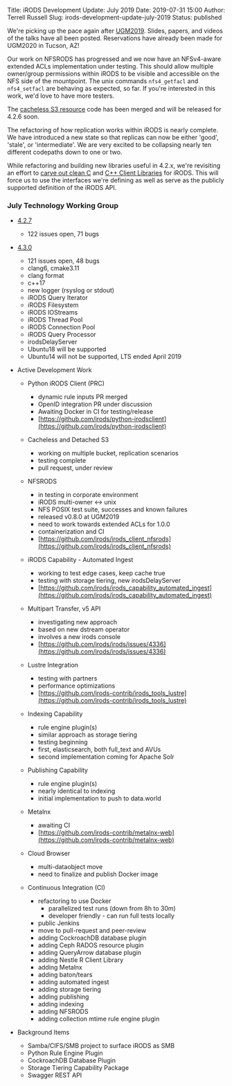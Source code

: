 Title: iRODS Development Update: July 2019
Date: 2019-07-31 15:00
Author: Terrell Russell
Slug: irods-development-update-july-2019
Status: published

We're picking up the pace again after [UGM2019]({filename}/pages/ugm2019.html).  Slides, papers, and videos of the talks have all been posted.  Reservations have already been made for UGM2020 in Tucson, AZ!

Our work on NFSRODS has progressed and we now have an NFSv4-aware extended ACLs implementation under testing.  This should allow multiple owner/group permissions within iRODS to be visible and accessible on the NFS side of the mountpoint.  The unix commands `nfs4_getfacl` and `nfs4_setfacl` are behaving as expected, so far.  If you're interested in this work, we'd love to have more testers.

The [cacheless S3 resource]({static}/uploads/2019/James-iRODS-S3_Resource_Plugin_Cacheless_and_Detached-slides.pdf) code has been merged and will be released for 4.2.6 soon.

The refactoring of how replication works within iRODS is nearly complete.  We have introduced a new state so that replicas can now be either 'good', 'stale', or 'intermediate'.  We are very excited to be collapsing nearly ten different codepaths down to one or two.

While refactoring and building new libraries useful in 4.2.x, we're revisiting an effort to [carve out clean C](https://github.com/irods/irods_client_library_c) and [C++ Client Libraries](https://github.com/irods/irods_client_library_cpp) for iRODS.  This will force us to use the interfaces we're defining as well as serve as the publicly supported definition of the iRODS API.

### July Technology Working Group

- [4.2.7](https://github.com/irods/irods/milestone/32)

    - 122 issues open, 71 bugs

- [4.3.0](https://github.com/irods/irods/milestone/16)

    - 121 issues open, 48 bugs
    - clang6, cmake3.11
    - clang format
    - c++17
    - new logger (rsyslog or stdout)
    - iRODS Query Iterator
    - iRODS Filesystem
    - iRODS IOStreams
    - iRODS Thread Pool
    - iRODS Connection Pool
    - iRODS Query Processor
    - irodsDelayServer
    - Ubuntu18 will be supported
    - Ubuntu14 will not be supported, LTS ended April 2019

- Active Development Work

    - Python iRODS Client (PRC)
        - dynamic rule inputs PR merged
        - OpenID integration PR under discussion
        - Awaiting Docker in CI for testing/release
        - [https://github.com/irods/python-irodsclient](https://github.com/irods/python-irodsclient)

    - Cacheless and Detached S3
        - working on multiple bucket, replication scenarios
        - testing complete
        - pull request, under review

    - NFSRODS
        - in testing in corporate environment
        - iRODS multi-owner <-> unix
        - NFS POSIX test suite, successes and known failures
        - released v0.8.0 at UGM2019
        - need to work towards extended ACLs for 1.0.0
        - containerization and CI
        - [https://github.com/irods/irods_client_nfsrods](https://github.com/irods/irods_client_nfsrods)

    - iRODS Capability - Automated Ingest
        - working to test edge cases, keep cache true
        - testing with storage tiering, new irodsDelayServer
        - [https://github.com/irods/irods_capability_automated_ingest](https://github.com/irods/irods_capability_automated_ingest)

    - Multipart Transfer, v5 API
        - investigating new approach
        - based on new dstream operator
        - involves a new irods console
        - [https://github.com/irods/irods/issues/4336](https://github.com/irods/irods/issues/4336)

    - Lustre Integration
        - testing with partners
        - performance optimizations
        - [https://github.com/irods-contrib/irods_tools_lustre](https://github.com/irods-contrib/irods_tools_lustre)

    - Indexing Capability
        - rule engine plugin(s)
        - similar approach as storage tiering
        - testing beginning
        - first, elasticsearch, both full_text and AVUs
        - second implementation coming for Apache Solr

    - Publishing Capability
        - rule engine plugin(s)
        - nearly identical to indexing
        - initial implementation to push to data.world

    - Metalnx
        - awaiting CI
        - [https://github.com/irods-contrib/metalnx-web](https://github.com/irods-contrib/metalnx-web)

    - Cloud Browser
        - multi-dataobject move
        - need to finalize and publish Docker image

    - Continuous Integration (CI)
        - refactoring to use Docker
            - parallelized test runs (down from 8h to 30m)
            - developer friendly - can run full tests locally
        - public Jenkins
        - move to pull-request and peer-review
        - adding CockroachDB database plugin
        - adding Ceph RADOS resource plugin
        - adding QueryArrow database plugin
        - adding Nestle R Client Library
        - adding Metalnx
        - adding baton/tears
        - adding automated ingest
        - adding storage tiering
        - adding publishing
        - adding indexing
        - adding NFSRODS
        - adding collection mtime rule engine plugin

- Background Items

    - Samba/CIFS/SMB project to surface iRODS as SMB
    - Python Rule Engine Plugin
    - CockroachDB Database Plugin
    - Storage Tiering Capability Package
    - Swagger REST API

